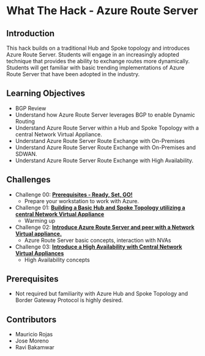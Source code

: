 # What The Hack - Azure Route Server

## Introduction

This hack builds on a traditional Hub and Spoke topology and introduces Azure Route Server. Students will engage in an increasingly adopted technique that provides the ability to exchange routes more dynamically. Students will get familiar with basic trending implementations of Azure Route Server that have been adopted in the industry.  

## Learning Objectives

- BGP Review
- Understand how Azure Route Server leverages BGP to enable Dynamic Routing
- Understand Azure Route Server within a Hub and Spoke Topology with a central Network Virtual Appliance.  
- Understand Azure Route Server Route Exchange with On-Premises 
- Understand Azure Route Server Route Exchange with On-Premises and SDWAN. 
- Understand Azure Route Server Route Exchange with High Availability.

## Challenges

- Challenge 00: **[Prerequisites - Ready, Set, GO!](Student/Challenge-00.md)**
	 - Prepare your workstation to work with Azure.
- Challenge 01: **[Building a Basic Hub and Spoke Topology utilizing a central Network Virtual Appliance](Student/Challenge-01.md)**
	 - Warming up
- Challenge 02: **[Introduce Azure Route Server and peer with a Network Virtual appliance.](Student/Challenge-02.md)**
	 - Azure Route Server basic concepts, interaction with NVAs
- Challenge 03: **[Introduce a High Availability with Central Network Virtual Appliances](Student/Challenge-03.md)**
	 - High Availability concepts

## Prerequisites

- Not required but familiarity with Azure Hub and Spoke Topology and Border Gateway Protocol is highly desired. 

## Contributors

- Mauricio Rojas
- Jose Moreno
- Ravi Bakamwar
